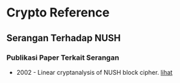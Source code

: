 # Crypto Reference

## Serangan Terhadap NUSH

### Publikasi Paper Terkait Serangan

* 2002 - Linear cryptanalysis of NUSH block cipher. [lihat](2002.wu_feng.pdf)